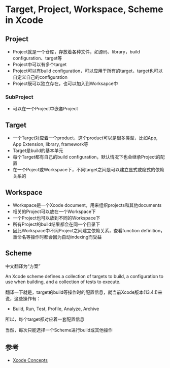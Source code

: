# Target, Project, Workspace, Scheme in Xcode

## Project

- Project就是一个仓库，存放着各种文件，如源码、library，build configuration、target等
- Project中可以有多个target
- Project可以有build configuration，可以应用于所有的target，target也可以自定义自己的configuration
- Project既可以独立存在，也可以加入到Worksapce中

### SubProject
- 可以在一个Project中嵌套Project

## Target

- 一个Target对应着一个product，这个product可以是很多类型，比如App, App Extension, library, framework等
- Target是build的基本单元
- 每个Target都有自己的build configuration，默认情况下也会继承Project的配置
- 在一个Poject或Workspace下，不同target之间是可以建立显式或隐式的依赖关系的

## Workspace

- Workspace是一个Xcode document，用来组织projects和其他documents
- 相关的Project可以放在一个Workspace下
- 一个Project也可以放到不同的Workspace下
- 所有Project的build结果都会在同一个目录下
- 因此Workspace中不同Project之间建立依赖关系，查看function definition，重命名等操作时都会因为自动indexing而受益

## Scheme

中文翻译为“方案”

An Xcode scheme defines a collection of targets to build, a configuration to use when building, and a collection of tests to execute.

翻译一下就是，target的build等操作时的配置信息，就当前Xcode版本(13.4.1)来说，这些操作有：

- Build, Run, Test, Profile, Analyze, Archive

所以，每个target都对应着一套配置信息

当然，每次只能选择一个Scheme进行build或其他操作

## 参考

- [Xcode Concepts](https://developer.apple.com/library/archive/featuredarticles/XcodeConcepts/Concept-Targets.html#//apple_ref/doc/uid/TP40009328-CH4-SW1)